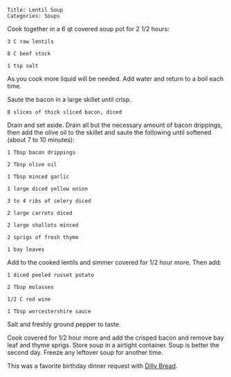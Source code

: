 ~~~ recipe-info
Title: Lentil Soup
Categories: Soups
~~~

Cook together in a 6 qt covered soup pot for 2 1/2 hours:

~~~ recipe-ingredients
3 C raw lentils

8 C beef stock

1 tsp salt
~~~

As you cook more liquid will be needed.  Add water and return to a boil each time.

Saute the bacon in a large skillet until crisp.

~~~ recipe-ingredients
8 slices of thick sliced bacon, diced
~~~

Drain and set aside.
Drain all but the necessary amount of bacon drippings, then add the olive oil to the skillet and saute the
following until softened (about 7 to 10 minutes):

~~~ recipe-ingredients
1 Tbsp bacon drippings

2 Tbsp olive oil

1 Tbsp minced garlic

1 large diced yellow onion

3 to 4 ribs of celery diced

2 large carrots diced

2 large shallots minced

2 sprigs of fresh thyme

1 bay leaves
~~~

Add to the cooked lentils and simmer covered for 1/2 hour more.  Then add:

~~~ recipe-ingredients
1 diced peeled russet potato

2 Tbsp molasses

1/2 C red wine

1 Tbsp worcestershire sauce
~~~

Salt and freshly ground pepper to taste.

Cook covered for 1/2 hour more and add the crisped bacon and remove bay leaf and thyme sprigs.  Store
soup in a airtight container.  Soup is better the second day.  Freeze any leftover soup for another
time.

This was a favorite birthday dinner request with [Dilly Bread](#title=Dilly%20Bread).
